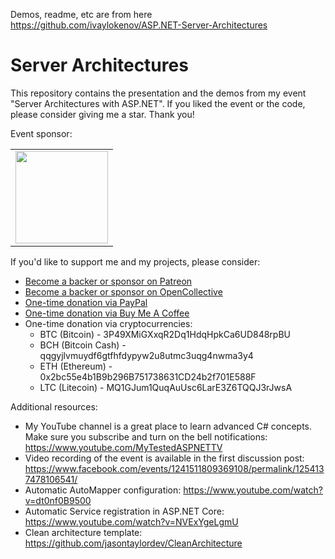 Demos, readme, etc are from here https://github.com/ivaylokenov/ASP.NET-Server-Architectures

# Server Architectures

This repository contains the presentation and the demos from my event "Server Architectures with ASP.NET". If you liked the event or the code, please consider giving me a star. Thank you!

Event sponsor:

<table>
  <tbody>
    <tr>
	    <td align="center" valign="middle">
        <a href="http://bit.ly/30xsnsC" target="_blank">
          <img width="148px" src="https://user-images.githubusercontent.com/3391906/65251792-dd848800-daef-11e9-8857-637a48048cda.png">
        </a>
      </td>
    </tr>
  </tbody>
</table>

If you'd like to support me and my projects, please consider:

- [Become a backer or sponsor on Patreon](https://www.patreon.com/ivaylokenov)
- [Become a backer or sponsor on OpenCollective](https://opencollective.com/mytestedaspnet)
- [One-time donation via PayPal](http://paypal.me/ivaylokenov)
- [One-time donation via Buy Me A Coffee](http://buymeacoff.ee/ivaylokenov)
- One-time donation via cryptocurrencies:
  - BTC (Bitcoin) - 3P49XMiGXxqR2Dq1HdqHpkCa6UD848rpBU 
  - BCH (Bitcoin Cash) - qqgyjlvmuydf6gtfhfdypyw2u8utmc3uqg4nwma3y4
  - ETH (Ethereum) - 0x2bc55e4b1B9b296B751738631CD24b2f701E588F
  - LTC (Litecoin) - MQ1GJum1QuqAuUsc6LarE3Z6TQQJ3rJwsA

Additional resources:

- My YouTube channel is a great place to learn advanced C# concepts. Make sure you subscribe and turn on the bell notifications: https://www.youtube.com/MyTestedASPNETTV
- Video recording of the event is available in the first discussion post: https://www.facebook.com/events/1241511809369108/permalink/1254137478106541/ 
- Automatic AutoMapper configuration: https://www.youtube.com/watch?v=dt0nf0B9500
- Automatic Service registration in ASP.NET Core: https://www.youtube.com/watch?v=NVExYgeLgmU
- Clean architecture template: https://github.com/jasontaylordev/CleanArchitecture
